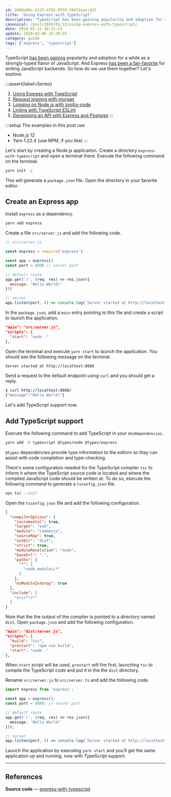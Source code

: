 ```yaml
---
id: 2408a56c-b123-4f92-9f39-294f2eaccd15
title: 'Using Express with TypeScript'
description: "TypeScript has been gaining popularity and adoption for a while as a strongly-typed flavor of JavaScript. And Express has been a fan-favorite for writing JavaScript backend. So how do we use them together?"
canonical: /post/2019/01/12/using-express-with-typescript/
date: 2019-01-12 10:11:13
update: 2020-02-06 22:30:55
category: guide
tags: ['express', 'typescript']
---
```


TypeScript [has been gaining](https://2019.stateofjs.com/javascript-flavors/typescript/) popularity and adoption for a while as a strongly-typed flavor of JavaScript. And Express [has been a fan-favorite](https://2019.stateofjs.com/back-end/express/) for writing JavaScript backends. So how do we use them together? Let's explore.

:::assert{label=Series}
1. [Using Express with TypeScript](/post/2019/01/12/using-express-with-typescript/)
2. [Request logging with morgan](/post/2019/08/13/request-logging-with-morgan/)
3. [Logging on Node.js with log4js-node](/post/2019/08/14/logging-on-nodejs-with-log4js-node/)
4. [Linting with TypeScript ESLint](/post/2019/08/16/linting-with-typescript-eslint/)
5. [Developing an API with Express and Postgres](/post/2019/08/19/developing-an-api-with-express-and-postgres/)
:::

:::setup
The examples in this post use

- Node.js 12
- Yarn 1.22.4 (use NPM, if you like)
:::

Let's start by creating a Node.js application. Create a directory `express-with-typescript` and open a terminal there. Execute the following command on the terminal.

```sh
yarn init -y
```

This will generate a `package.json` file. Open the directory in your favorite editor.

## Create an Express app

Install `express` as a dependency.

```sh
yarn add express
```

Create a file `src/server.js` and add the following code.

```js
// src/server.js

const express = require('express')

const app = express()
const port = 8080 // server port

// default route
app.get('/', (req, res) => res.json({
  message: 'Hello World!'
}))

// server
app.listen(port, () => console.log(`Server started at http://localhost:${port}`))
```

In the `package.json`, add a `main` entry pointing to this file and create a script to launch the application.

```json
"main": "src/server.js",
"scripts": {
  "start": "node ."
},
```

Open the terminal and execute `yarn start` to launch the application. You should see the following message on the terminal.

```sh
Server started at http://localhost:8080
```

Send a request to the default endpoint using `curl` and you should get a reply.

```sh
$ curl http://localhost:8080/
{"message":"Hello World!"}
```

Let's add TypeScript support now.

## Add TypeScript support

Execute the following command to add TypeScript in your `devDependencies`.

```sh
yarn add -D typescript @types/node @types/express
```

`@types` dependencies provide type information to the editors so they can assist with code completion and type-checking.

There's some configuration needed for the TypeScript compiler `tsc` to inform it where the TypeScript source code is located and where the compiled JavaScript code should be written at. To do so, execute the following command to generate a `tsconfig.json` file.

```sh
npx tsc --init
```

Open the `tsconfig.json` file and add the following configuration.

```json
{
  "compilerOptions": {
    "incremental": true,
    "target": "es6",
    "module": "commonjs",
    "sourceMap": true,
    "outDir": "dist",
    "strict": true,
    "moduleResolution": "node",
    "baseUrl": ".",
    "paths": {
      "*": [
        "node_modules/*"
      ]
    },
    "esModuleInterop": true
  },
  "include": [
    "src/**/*"
  ]
}
```

Note that the the output of the compiler is pointed to a directory named `dist`. Open `package.json` and add the following configuration.

```json
"main": "dist/server.js",
"scripts": {
  "build": "tsc",
  "prestart": "npm run build",
  "start": "node ."
},
```

When `start` script will be used, `prestart` will fire first, launching `tsc` to compile the TypeScript code and put it in the the `dist` directory.

Rename `src/server.js` to `src/server.ts` and add the following code.

```typescript
import express from 'express';

const app = express();
const port = 8080; // server port

// default route
app.get('/', (req, res) => res.json({
  message: 'Hello World!'
}));

// server
app.listen(port, () => console.log(`Server started at http://localhost:${port}`));
```

Launch the application by executing `yarn start` and you'll get the same application up and running, now with TypeScript support.

---

## References

**Source code** &mdash; [express-with-typescript](https://gitlab.com/mflash/nodejs-guides/-/tree/master/express-with-typescript)
